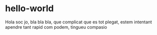 # hello-world

Hola soc jo, bla bla bla, que complicat que es tot plegat, estem intentant apendre tant rapid com podem, tingueu compasio
